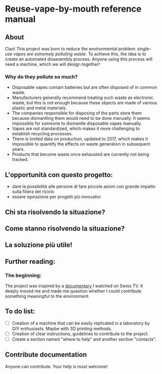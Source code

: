 # Reuse-vape-by-mouth reference manual

## About
Ciao! This project was born to reduce the environmental problem: *single-use vapes are extremely polluting waste.* To achieve this, the idea is to create an automated disassembly process. Anyone using this process will need a machine, which we will design together!

### Why do they pollute so much?
  - Disposable vapes contain batteries but are often disposed of in common waste.
  - Manufacturers generally recommend treating such waste as electronic waste, but this is not enough because these objects are made of various plastic and metal materials.
  - The companies responsible for disposing of the parts store them because dismantling them would need to be done manually. It seems impossible for someone to dismantle disposable vapes manually.
  - Vapes are not standardized, which makes it more challenging to establish recycling processes.
  - There is limited data on production, updated to 2017, which makes it impossible to quantify the effects on waste generation in subsequent years.
  - Products that become waste once exhausted are currently not being tracked.

## L'opportunità con questo progetto:
  - dare la possibilità alle persone di fare piccole azioni con grande impatto sulla filiera del riciclo
  - essere ispirazione per progetti più innovativi

## Chi sta risolvendo la situazione?

## Come stanno risolvendo la situazione?

## La soluzione più utile!

## Further reading:
  ### The beginning:  
  The project was inspired by a [documentary](https://www.youtube.com/watch?v=btRH-XuQyNg&list=PL70d3FNwaXdb6OqJ9qJQBi_TLikRECbJ5&index=5) I watched on Swiss TV. It deeply moved me and made me question whether I could contribute something meaningful to the environment.

## To do list:
- [ ] Creation of a machine that can be easily replicated in a laboratory by DIY enthusiasts. Maybe with 3D printing methods.
- [ ] Creation of clear instructions, guidelines to contribute to the project.
- [ ] Create a section named "where to help" and another section "contacts".

## Contribute documentation
Anyone can contribute. Your help is most welcome!
